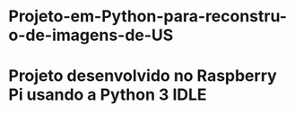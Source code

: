 # Projeto-em-Python-para-reconstru-o-de-imagens-de-US
# Projeto desenvolvido no Raspberry Pi usando a Python 3 IDLE
